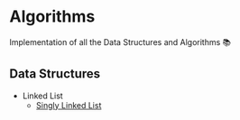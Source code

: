 # Algorithms
Implementation of all the Data Structures and Algorithms 📚

## Data Structures
- Linked List
  - [Singly Linked List](https://github.com/raghav4/algorithms/tree/master/Linked%20List/Singly%20Linked%20List)
